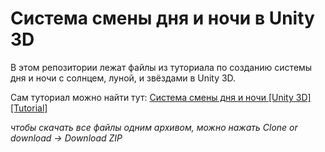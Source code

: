# Система смены дня и ночи в Unity 3D
В этом репозитории лежат файлы из туториала по созданию системы дня и ночи с солнцем, луной, и звёздами в Unity 3D.

Сам туториал можно найти тут: [Система смены дня и ночи [Unity 3D] [Tutorial]](https://youtu.be/5i-XCz_GQT4)

*чтобы скачать все файлы одним архивом, можно нажать Clone or download -> Download ZIP*